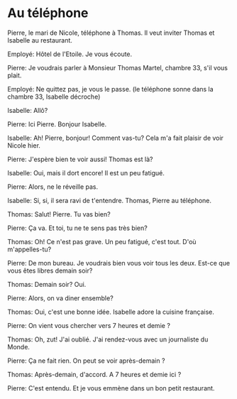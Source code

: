 # Au téléphone

Pierre, le mari de Nicole, téléphone à
Thomas. Il veut inviter Thomas et Isabelle au
restaurant.

Employé: Hôtel de l'Etoile. Je vous écoute.

Pierre: Je voudrais parler à Monsieur Thomas
Martel, chambre 33, s'il vous plait.

Employé: Ne quittez pas, je vous le passe.
(le téléphone sonne dans la chambre 33, Isabelle décroche)

Isabelle: Allô?

Pierre: Ici Pierre. Bonjour Isabelle.

Isabelle: Ah! Pierre, bonjour! Comment vas-tu?
Cela m'a fait plaisir de voir Nicole hier.

Pierre: J'espère bien te voir aussi! Thomas est là?

Isabelle: Oui, mais il dort encore!
Il est un peu fatigué.

Pierre: Alors, ne le réveille pas.

Isabelle: Si, si, il sera ravi de t'entendre.
Thomas, Pierre au téléphone.

Thomas: Salut! Pierre. Tu vas bien?

Pierre: Ça va. Et toi, tu ne te sens pas très bien?

Thomas: Oh! Ce n'est pas grave. Un peu fatigué, c'est
tout. D'où m'appelles-tu?

Pierre: De mon bureau. Je voudrais bien vous
voir tous les deux. Est-ce que vous êtes libres
demain soir?

Thomas: Demain soir? Oui.

Pierre: Alors, on va diner ensemble?

Thomas: Oui, c'est une bonne idée. Isabelle
adore la cuisine française.

Pierre: On vient vous chercher vers 7 heures et demie ?

Thomas: Oh, zut! J'ai oublié. J'ai rendez-vous avec
un journaliste du Monde.

Pierre: Ça ne fait rien. On peut se voir après-demain ?

Thomas: Après-demain, d'accord. A 7 heures et demie ici ?

Pierre: C'est entendu. Et je vous emmène dans
un bon petit restaurant.
